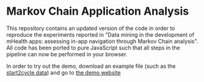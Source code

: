 # Markov Chain Application Analysis

This repository contains an updated version of the code in order to reproduce the experiments reported in "Data mining in the development of mHealth apps: assessing in-app navigation through Markov Chain analysis". All code has been ported to pure JavaScript such that all steps in the pipeline can now be performed in your browser.

In order to try out the demo, download an example file (such as the [start2cycle data](start2cycle.csv)) and go to [the demo website](https://ibcnservices.github.io/MCAppAnalysis/)

